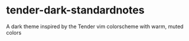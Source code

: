 # tender-dark-standardnotes
A dark theme inspired by the Tender vim colorscheme with warm, muted colors
